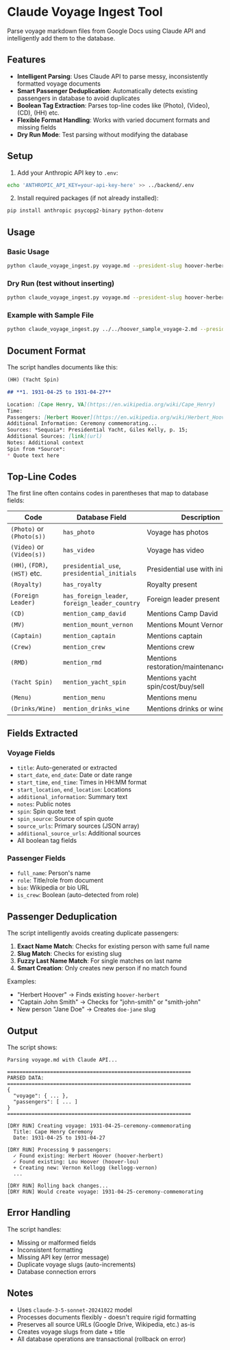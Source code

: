 # Claude Voyage Ingest Tool

Parse voyage markdown files from Google Docs using Claude API and intelligently add them to the database.

## Features

- **Intelligent Parsing**: Uses Claude API to parse messy, inconsistently formatted voyage documents
- **Smart Passenger Deduplication**: Automatically detects existing passengers in database to avoid duplicates
- **Boolean Tag Extraction**: Parses top-line codes like (Photo), (Video), (CD), (HH) etc.
- **Flexible Format Handling**: Works with varied document formats and missing fields
- **Dry Run Mode**: Test parsing without modifying the database

## Setup

1. Add your Anthropic API key to `.env`:
```bash
echo 'ANTHROPIC_API_KEY=your-api-key-here' >> ../backend/.env
```

2. Install required packages (if not already installed):
```bash
pip install anthropic psycopg2-binary python-dotenv
```

## Usage

### Basic Usage

```bash
python claude_voyage_ingest.py voyage.md --president-slug hoover-herbert
```

### Dry Run (test without inserting)

```bash
python claude_voyage_ingest.py voyage.md --president-slug hoover-herbert --dry-run
```

### Example with Sample File

```bash
python claude_voyage_ingest.py ../../hoover_sample_voyage-2.md --president-slug hoover-herbert --dry-run
```

## Document Format

The script handles documents like this:

```markdown
(HH) (Yacht Spin)

## **1.	1931-04-25 to 1931-04-27**

Location: [Cape Henry, VA](https://en.wikipedia.org/wiki/Cape_Henry)
Time:
Passengers: [Herbert Hoover](https://en.wikipedia.org/wiki/Herbert_Hoover) (POTUS), ...
Additional Information: Ceremony commemorating...
Sources: *Sequoia*: Presidential Yacht, Giles Kelly, p. 15;
Additional Sources: [link](url)
Notes: Additional context
Spin from *Source*:
* Quote text here
```

## Top-Line Codes

The first line often contains codes in parentheses that map to database fields:

| Code | Database Field | Description |
|------|---------------|-------------|
| `(Photo)` or `(Photo(s))` | `has_photo` | Voyage has photos |
| `(Video)` or `(Video(s))` | `has_video` | Voyage has video |
| `(HH)`, `(FDR)`, `(HST)` etc. | `presidential_use`, `presidential_initials` | Presidential use with initials |
| `(Royalty)` | `has_royalty` | Royalty present |
| `(Foreign Leader)` | `has_foreign_leader`, `foreign_leader_country` | Foreign leader present |
| `(CD)` | `mention_camp_david` | Mentions Camp David |
| `(MV)` | `mention_mount_vernon` | Mentions Mount Vernon |
| `(Captain)` | `mention_captain` | Mentions captain |
| `(Crew)` | `mention_crew` | Mentions crew |
| `(RMD)` | `mention_rmd` | Mentions restoration/maintenance/damage |
| `(Yacht Spin)` | `mention_yacht_spin` | Mentions yacht spin/cost/buy/sell |
| `(Menu)` | `mention_menu` | Mentions menu |
| `(Drinks/Wine)` | `mention_drinks_wine` | Mentions drinks or wine |

## Fields Extracted

### Voyage Fields
- `title`: Auto-generated or extracted
- `start_date`, `end_date`: Date or date range
- `start_time`, `end_time`: Times in HH:MM format
- `start_location`, `end_location`: Locations
- `additional_information`: Summary text
- `notes`: Public notes
- `spin`: Spin quote text
- `spin_source`: Source of spin quote
- `source_urls`: Primary sources (JSON array)
- `additional_source_urls`: Additional sources
- All boolean tag fields

### Passenger Fields
- `full_name`: Person's name
- `role`: Title/role from document
- `bio`: Wikipedia or bio URL
- `is_crew`: Boolean (auto-detected from role)

## Passenger Deduplication

The script intelligently avoids creating duplicate passengers:

1. **Exact Name Match**: Checks for existing person with same full name
2. **Slug Match**: Checks for existing slug
3. **Fuzzy Last Name Match**: For single matches on last name
4. **Smart Creation**: Only creates new person if no match found

Examples:
- "Herbert Hoover" → Finds existing `hoover-herbert`
- "Captain John Smith" → Checks for "john-smith" or "smith-john"
- New person "Jane Doe" → Creates `doe-jane` slug

## Output

The script shows:
```
Parsing voyage.md with Claude API...

============================================================
PARSED DATA:
============================================================
{
  "voyage": { ... },
  "passengers": [ ... ]
}
============================================================

[DRY RUN] Creating voyage: 1931-04-25-ceremony-commemorating
  Title: Cape Henry Ceremony
  Date: 1931-04-25 to 1931-04-27

[DRY RUN] Processing 9 passengers:
  ✓ Found existing: Herbert Hoover (hoover-herbert)
  ✓ Found existing: Lou Hoover (hoover-lou)
  + Creating new: Vernon Kellogg (kellogg-vernon)
  ...

[DRY RUN] Rolling back changes...
[DRY RUN] Would create voyage: 1931-04-25-ceremony-commemorating
```

## Error Handling

The script handles:
- Missing or malformed fields
- Inconsistent formatting
- Missing API key (error message)
- Duplicate voyage slugs (auto-increments)
- Database connection errors

## Notes

- Uses `claude-3-5-sonnet-20241022` model
- Processes documents flexibly - doesn't require rigid formatting
- Preserves all source URLs (Google Drive, Wikipedia, etc.) as-is
- Creates voyage slugs from date + title
- All database operations are transactional (rollback on error)

